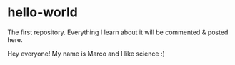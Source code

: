 # hello-world
The first repository. Everything I learn about it will be commented  &amp; posted here.

Hey everyone! My name is Marco and I like science :)
